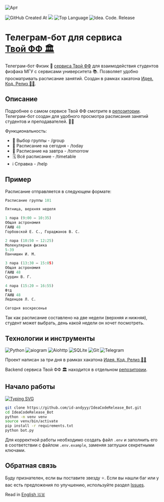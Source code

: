 ![Арт](https://i.postimg.cc/wxnKDXKd/art-bot.png)

![GitHub Created At](https://img.shields.io/github/created-at/id-andyyy/IdeaCodeRelease_Bot?style=flat&color=00247d)
![](https://tokei.rs/b1/github/id-andyyy/IdeaCodeRelease_Bot?style=flat&category=code&color=78a62d)
![Top Language](https://img.shields.io/github/languages/top/id-andyyy/IdeaCodeRelease_Bot?style=flat&color=ca4341)
![Idea. Code. Release](https://img.shields.io/badge/hackathon-idea_code_release-blue?color=EDBD59)

# Телеграм-бот для сервиса [Твой&nbsp;ФФ&nbsp;&#127963;](https://github.com/id-andyyy/IdeaCodeRelease_Web)

Телеграм-бот Физик&nbsp;&#129302; [сервиса Твой&nbsp;ФФ](https://github.com/id-andyyy/IdeaCodeRelease_Web) для взаимодействия студентов физфака МГУ с сервисами университета&nbsp;&#128218;. Позволяет удобно просматривать расписание занятий. Создан в рамках хакатона [Идея. Код. Релиз&nbsp;&#128104;&#8205;&#128187;](https://codenrock.com/contests/codenrock-idea-code-release).

## Описание

Подробнее о самом сервисе Твой&nbsp;ФФ смотрите в [репозитории](https://github.com/id-andyyy/IdeaCodeRelease_Web). Телеграм-бот создан для удобного просмотра расписания занятий студентов и преподавателей.&nbsp;&#128104;&#8205;&#127891;

Функциональность:

- &#128142;&nbsp;Выбор группы - /group
- &#128214;&nbsp;Расписание на сегодня - /today
- &#128302;&nbsp;Расписание на завтра - /tomorrow
- &#128467;&nbsp;Всё расписание - /timetable
- &#8505;&#65039;&nbsp;Справка - /help

## Пример

Расписание отправляется в следующем формате:

```py
Расписание группы 101

Пятница, верхняя неделя

1 пара (9:00 — 10:35)
Общая астрономия
ГАИШ 48
Горбовской Е. С., Гораджанов В. С.

2 пара (10:50 — 12:25)
Молекулярная физика
5-39
Панчишин И. М.

3 пара (13:30 — 15:05)
Общая астрономия
ГАИШ 48
Сурдин В. Г.

4 пара (15:20 — 16:55)
Фтд
ГАИШ 48
Леденцов Л. С.

Сегодня воскресенье
```

Так как расписание составлено на две недели (верхняя и нижняя), студент может выбрать, день какой недели он хочет посмотреть.

## Технологии и инструменты

![Python](https://img.shields.io/badge/python-3670A0?style=for-the-badge&logo=python&logoColor=ffffff)
![aiogram](https://img.shields.io/badge/aiogram-005571?style=for-the-badge&color=019cfb)
![Aiohttp](https://img.shields.io/badge/aiohttp-%232C5bb4.svg?style=for-the-badge&logo=aiohttp&logoColor=white)
![SQLite](https://img.shields.io/badge/sqlite-%2307405e.svg?style=for-the-badge&logo=sqlite&logoColor=white)
![Git](https://img.shields.io/badge/git-%23F05033.svg?style=for-the-badge&logo=git&logoColor=white&color=f14e32)
![Telegram](https://img.shields.io/badge/Telegram-2CA5E0?style=for-the-badge&logo=telegram&logoColor=white)

Проект написан за три дня в рамках хакатона [Идея. Код. Релиз&nbsp;&#128104;&#8205;&#128187;](https://codenrock.com/contests/codenrock-idea-code-release)

Backend сервиса Твой&nbsp;ФФ&nbsp;&#127963; находится в отдельном [репозитории](https://github.com/id-andyyy/IdeaCodeRelease_Web).

## Начало работы

[![Typing SVG](https://readme-typing-svg.herokuapp.com?font=Fira+Code&duration=2500&color=F7F7F7&background=000000&multiline=true&width=800&height=170&lines=%25+git+clone+https%3A%2F%2Fgithub.com%2Fid-andyyy%2FIdeaCodeRelease_Bot.git;%25+cd+IdeaCodeRelease_Bot;%25+python+-m+venv+venv;%25+source+venv%2Fbin%2Factivate;%25+pip+install+-r+requirements.txt;%25+python+bot.py)](https://git.io/typing-svg)

```sh
git clone https://github.com/id-andyyy/IdeaCodeRelease_Bot.git
cd IdeaCodeRelease_Bot
python -m venv venv
source venv/bin/activate
pip install -r requirements.txt
python bot.py
```

Для корректной работы необходимо создать файл `.env` и заполнить его в соответствии с файлом `.env.example`, заменяя заглушки секретными ключами.

## Обратная связь

Буду признателен, если вы поставите звезду&nbsp;&#11088;. Если вы нашли баг или у вас есть предложения по улучшению, используйте раздел [Issues](https://github.com/id-andyyy/IdeaCodeRelease_Bot/issues).

Read in [English&nbsp;&#127468;&#127463;](README-en.md)
